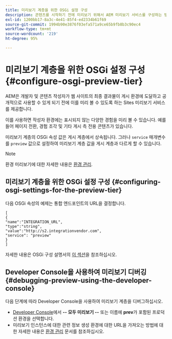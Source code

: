 ```yaml
---
title: 미리보기 계층을 위한 OSGi 설정 구성
description: 콘텐츠를 시작하기 전에 미리보기 위해서 AEM 미리보기 서비스를 구성하는 방법에 대해서 알아봅니다.
exl-id: 1200bb17-8a3c-4e41-85f4-ed2334b61f69
source-git-commit: 1994b90e3876f03efa571a9ce65b9fb8b3c90ec4
workflow-type: tm+mt
source-wordcount: '219'
ht-degree: 95%

---
```


# 미리보기 계층을 위한 OSGi 설정 구성 {#configure-osgi-preview-tier}

AEM은 개발자 및 콘텐츠 작성자가 웹 사이트의 최종 결과물이 게시 환경에 도달하고 공개적으로 사용할 수 있게 되기 전에 이를 미리 볼 수 있도록 하는 Sites 미리보기 서비스를 제공합니다.

이를 사용하면 작성자 환경에는 표시되지 않는 다양한 경험을 미리 볼 수 있습니다. 예를 들어 페이지 전환, 경험 조각 및 기타 게시 측 전용 콘텐츠가 있습니다.

미리보기 계층의 OSGi 속성 값은 게시 계층에서 상속됩니다. 그러나 `service` 매개변수를 `preview` 값으로 설정하여 미리보기 계층 값을 게시 계층과 다르게 할 수 있습니다.

>[!NOTE]
>
>환경 미리보기에 대한 자세한 내용은 [환경 관리](/help/implementing/cloud-manager/manage-environments.md#access-preview-service).

## 미리보기 계층을 위한 OSGi 설정 구성 {#configuring-osgi-settings-for-the-preview-tier}

다음 OSGi 속성의 예제는 통합 엔드포인트의 URL을 결정합니다.

```
[
{
"name":"INTEGRATION_URL",
"type":"string",
"value":"http://s2.integrationvendor.com",
"service": "preview"
}
]
```

자세한 내용은 OSGi 구성 설명서의 [이 섹션](/help/implementing/deploying/configuring-osgi.md#author-vs-publish-configuration)을 참조하십시오.

## Developer Console을 사용하여 미리보기 디버깅 {#debugging-preview-using-the-developer-console}

다음 단계에 따라 Developer Console을 사용하여 미리보기 계층을 디버그하십시오.

* [Developer Console](/help/implementing/developing/introduction/development-guidelines.md#aem-as-a-cloud-service-development-tools)에서 **-- 모두 미리보기 --** 또는 이름에 **prev**&#x200B;가 포함된 프로덕션 환경을 선택합니다.
* 미리보기 인스턴스에 대한 관련 정보 생성
환경에 대한 URL을 가져오는 방법에 대한 자세한 내용은 [환경 관리](/help/implementing/cloud-manager/manage-environments.md) 문서를 참조하십시오.
